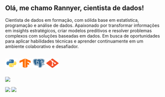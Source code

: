 ## Olá, me chamo Rannyer, cientista de dados!

Cientista de dados em formação, com sólida base em estatística, programação e análise de dados. Apaixonado por transformar informações em insights estratégicos, criar modelos preditivos e resolver problemas complexos com soluções baseadas em dados. Em busca de oportunidades para aplicar habilidades técnicas e aprender continuamente em um ambiente colaborativo e desafiador.

<div style="display: inline_block"><br>
  <img align="center" alt="Ranny-PYTHON" height="30" width="40" src="https://raw.githubusercontent.com/devicons/devicon/master/icons/python/python-original.svg">
  <img align="center" alt="Ranny-PYTHON" height="30" width="40" src="https://github.com/devicons/devicon/blob/master/icons/tensorflow/tensorflow-original.svg">
  <img align="center" alt="Ranny-PYTHON" height="30" width="40" src="https://github.com/devicons/devicon/blob/master/icons/postgresql/postgresql-plain.svg">
  <img align="center" alt="Ranny-PYTHON" height="30" width="40" src="https://github.com/devicons/devicon/blob/master/icons/git/git-plain.svg">
</div>

  ##
 
<div> 
  <a href="https://instagram.com/rannyeroliveira" target="_blank"><img src="https://img.shields.io/badge/-Instagram-%23E4405F?style=for-the-badge&logo=instagram&logoColor=white" target="_blank"></a>
 	
  <a href = "mailto:orannyer@gmail.com"><img src="https://img.shields.io/badge/-Gmail-%23333?style=for-the-badge&logo=gmail&logoColor=white" target="_blank"></a>
  <a href="https://www.linkedin.com/in/rannyer-oliveira-ba97072b1/" target="_blank"><img src="https://img.shields.io/badge/-LinkedIn-%230077B5?style=for-the-badge&logo=linkedin&logoColor=white" target="_blank"></a> 
  
</div>
